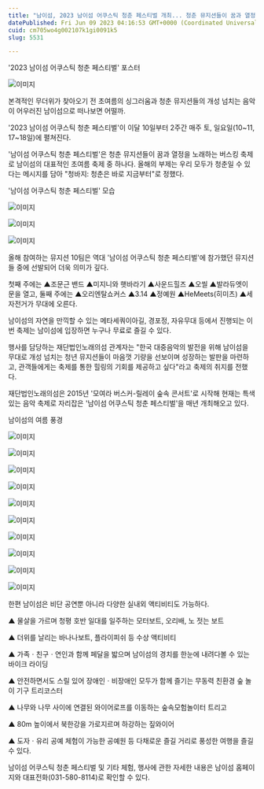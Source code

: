 ```yaml
---
title: "남이섬, 2023 남이섬 어쿠스틱 청춘 페스티벌 개최... 청춘 뮤지션들이 꿈과 열정으로 노래하는 버스킹 축제"
datePublished: Fri Jun 09 2023 04:16:53 GMT+0000 (Coordinated Universal Time)
cuid: cm705wo4g002107k1gi0091k5
slug: 5531

---
```



'2023 남이섬 어쿠스틱 청춘 페스티벌' 포스터

![이미지](https://cdn.hashnode.com/res/hashnode/image/upload/v1739258977299/1538a4e8-c4ff-4ada-a572-a99a08835eac.png)

본격적인 무더위가 찾아오기 전 초여름의 싱그러움과 청춘 뮤지션들의 개성 넘치는 음악이 어우러진 남이섬으로 떠나보면 어떨까.

'2023 남이섬 어쿠스틱 청춘 페스티벌'이 이달 10일부터 2주간 매주 토, 일요일(10~11, 17~18일)에 펼쳐진다.

'남이섬 어쿠스틱 청춘 페스티벌'은 청춘 뮤지션들이 꿈과 열정을 노래하는 버스킹 축제로 남이섬의 대표적인 초여름 축제 중 하나다. 올해의 부제는 우리 모두가 청춘일 수 있다는 메시지를 담아 "청바지: 청춘은 바로 지금부터"로 정했다.

'남이섬 어쿠스틱 청춘 페스티벌' 모습

![이미지](https://cdn.hashnode.com/res/hashnode/image/upload/v1739258979363/8b7beeac-66b5-4faa-adc2-d7dca2ad35d9.jpeg)

![이미지](https://cdn.hashnode.com/res/hashnode/image/upload/v1739258981763/670106ae-6d51-49e7-b10f-fa2c4280ecd1.jpeg)

![이미지](https://cdn.hashnode.com/res/hashnode/image/upload/v1739258984422/de2f0b33-a891-4be2-9bc5-76ccc9fa755e.jpeg)

올해 참여하는 뮤지션 10팀은 역대 '남이섬 어쿠스틱 청춘 페스티벌'에 참가했던 뮤지션들 중에 선발되어 더욱 의미가 깊다.

첫째 주에는 ▲조문근 밴드 ▲미지니와 햇바라기 ▲사운드힐즈 ▲오씰 ▲발라듀엣이 문을 열고, 둘째 주에는 ▲오리엔탈쇼커스 ▲3.14 ▲정예원 ▲HeMeets(히미츠) ▲세자전거가 무대에 오른다.

남이섬의 자연을 만끽할 수 있는 메타세쿼이아길, 경포정, 자유무대 등에서 진행되는 이번 축제는 남이섬에 입장하면 누구나 무료로 즐길 수 있다.

행사를 담당하는 재단법인노래의섬 관계자는 "한국 대중음악의 발전을 위해 남이섬을 무대로 개성 넘치는 청년 뮤지션들이 마음껏 기량을 선보이며 성장하는 발판을 마련하고, 관객들에게는 축제를 통한 힐링의 기회를 제공하고 싶다"라고 축제의 취지를 전했다.

재단법인노래의섬은 2015년 '모여라 버스커-릴레이 숲속 콘서트'로 시작해 현재는 특색 있는 음악 축제로 자리잡은 '남이섬 어쿠스틱 청춘 페스티벌'을 매년 개최해오고 있다.

남이섬의 여름 풍경

![이미지](https://cdn.hashnode.com/res/hashnode/image/upload/v1739258986954/54aa8cb3-62be-4166-be71-59b69ed1281b.png)

![이미지](https://cdn.hashnode.com/res/hashnode/image/upload/v1739258989220/175e6439-59e0-440b-aadc-ff874c1d0010.jpeg)

![이미지](https://cdn.hashnode.com/res/hashnode/image/upload/v1739258991594/4264a320-8b42-4d71-8eb6-4130643c1487.jpeg)

![이미지](https://cdn.hashnode.com/res/hashnode/image/upload/v1739258993799/0de2a6e9-6dd6-465f-be57-27f345cc17a2.jpeg)

![이미지](https://cdn.hashnode.com/res/hashnode/image/upload/v1739258995958/070d98f7-e773-4323-b565-0446b648a1b4.jpeg)

![이미지](https://cdn.hashnode.com/res/hashnode/image/upload/v1739258998114/50a8c065-f531-45fa-aa90-6b1f2e0e7698.jpeg)

![이미지](https://cdn.hashnode.com/res/hashnode/image/upload/v1739259000423/9e049651-543d-4df0-a3a6-a3bd043bd2ac.jpeg)

![이미지](https://cdn.hashnode.com/res/hashnode/image/upload/v1739259002956/1107681c-6ed0-401c-88ae-2b328b7c00bb.jpeg)

![이미지](https://cdn.hashnode.com/res/hashnode/image/upload/v1739259005072/46ab6f15-9e72-49da-b0e5-2b4d77fb4851.jpeg)

![이미지](https://cdn.hashnode.com/res/hashnode/image/upload/v1739259007060/05cb9cf6-5b33-4474-b1ff-de217df38c67.jpeg)

한편 남이섬은 비단 공연뿐 아니라 다양한 실내외 액티비티도 가능하다.

▲ 물살을 가르며 청평 호반 일대를 일주하는 모터보트, 오리배, 노 젓는 보트

▲ 더위를 날리는 바나나보트, 플라이피쉬 등 수상 액티비티

▲ 가족ㆍ친구ㆍ연인과 함께 페달을 밟으며 남이섬의 경치를 한눈에 내려다볼 수 있는 바이크 라이딩

▲ 안전하면서도 스릴 있어 장애인ㆍ비장애인 모두가 함께 즐기는 무동력 친환경 숲 놀이 기구 트리코스터

▲ 나무와 나무 사이에 연결된 와이어로프를 이동하는 숲속모험놀이터 트리고

▲ 80m 높이에서 북한강을 가로지르며 하강하는 짚와이어

▲ 도자ㆍ유리 공예 체험이 가능한 공예원 등 다채로운 즐길 거리로 풍성한 여행을 즐길 수 있다.

남이섬 어쿠스틱 청춘 페스티벌 및 기타 체험, 행사에 관한 자세한 내용은 남이섬 홈페이지와 대표전화(031-580-8114)로 확인할 수 있다.